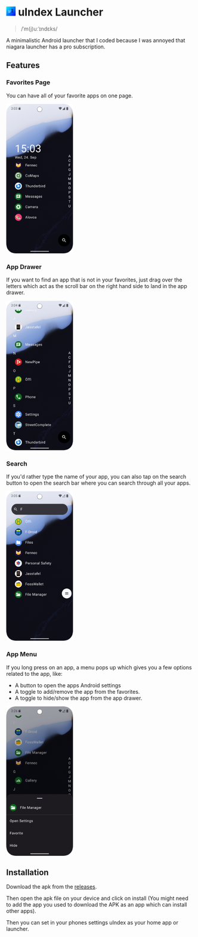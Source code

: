 # <img src="images/logo.svg" alt="logo" width="25" height="25"> uIndex Launcher

> /ˈm(j)uːˈɪndɛks/

A minimalistic Android launcher that I coded because I was annoyed that niagara launcher has a pro subscription.

## Features

### Favorites Page
You can have all of your favorite apps on one page.

<img src="images/favorites.png" alt="Favorites" height="400">

### App Drawer
If you want to find an app that is not in your favorites, just drag over the letters which act as 
the scroll bar on the right hand side to land in the app drawer.

<img src="images/drawer.png" alt="App Drawer" height="400">

### Search
If you'd rather type the name of your app, you can also tap on the search button to open the search bar where you can search through all your apps.

<img src="images/search.png" alt="Search" height="400">

### App Menu
If you long press on an app, a menu pops up which gives you a few options related to the app, like:
- A button to open the apps Android settings
- A toggle to add/remove the app from the favorites.
- A toggle to hide/show the app from the app drawer.
<img src="images/menu.png" alt="Menu" height="400">

## Installation
Download the apk from the [releases](https://github.com/einsjannis/uIndex/releases).

Then open the apk file on your device and click on install 
(You might need to add the app you used to download the APK as an app which can install other apps).

Then you can set in your phones settings uIndex as your home app or launcher.
